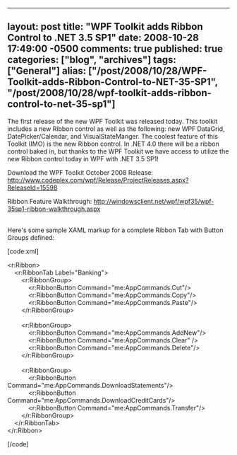   ---
  layout: post
  title: "WPF Toolkit adds Ribbon Control to .NET 3.5 SP1"
  date: 2008-10-28 17:49:00 -0500
  comments: true
  published: true
  categories: ["blog", "archives"]
  tags: ["General"]
  alias: ["/post/2008/10/28/WPF-Toolkit-adds-Ribbon-Control-to-NET-35-SP1", "/post/2008/10/28/wpf-toolkit-adds-ribbon-control-to-net-35-sp1"]
  ---
<!-- more -->
<p>The first release of the new WPF Toolkit was released today. This toolkit includes a new Ribbon control as well as the following: new WPF DataGrid, DatePicker/Calendar, and VisualStateManger. The coolest feature of this Toolkit (IMO) is the new Ribbon control. In .NET 4.0 there will be a ribbon control baked in, but thanks to the WPF Toolkit we have access to utilize the new Ribbon control today in WPF with .NET 3.5 SP1!</p>
<p>Download the WPF Toolkit October 2008 Release: <a href="http://www.codeplex.com/wpf/Release/ProjectReleases.aspx?ReleaseId=15598">http://www.codeplex.com/wpf/Release/ProjectReleases.aspx?ReleaseId=15598</a></p>
<p>Ribbon Feature Walkthrough: <a href="http://windowsclient.net/wpf/wpf35/wpf-35sp1-ribbon-walkthrough.aspx">http://windowsclient.net/wpf/wpf35/wpf-35sp1-ribbon-walkthrough.aspx</a></p>
<p><img src="/image.axd?picture=WPFToolkit_RibbonControl.png" alt="" /><br /><br />Here's some sample XAML markup for a complete Ribbon Tab with Button Groups defined:</p>
<p>[code:xml]</p>
<p>&lt;r:Ribbon&gt;<br />&nbsp;&nbsp;&nbsp; &lt;r:RibbonTab Label="Banking"&gt;<br />&nbsp;&nbsp;&nbsp;&nbsp;&nbsp;&nbsp;&nbsp; &lt;r:RibbonGroup&gt;<br />&nbsp;&nbsp;&nbsp;&nbsp;&nbsp;&nbsp;&nbsp;&nbsp;&nbsp;&nbsp;&nbsp; &lt;r:RibbonButton Command="me:AppCommands.Cut"/&gt;<br />&nbsp;&nbsp;&nbsp;&nbsp;&nbsp;&nbsp;&nbsp;&nbsp;&nbsp;&nbsp;&nbsp; &lt;r:RibbonButton Command="me:AppCommands.Copy"/&gt;<br />&nbsp;&nbsp;&nbsp;&nbsp;&nbsp;&nbsp;&nbsp;&nbsp;&nbsp;&nbsp;&nbsp; &lt;r:RibbonButton Command="me:AppCommands.Paste"/&gt;<br />&nbsp;&nbsp;&nbsp;&nbsp;&nbsp;&nbsp;&nbsp; &lt;/r:RibbonGroup&gt;<br /><br />&nbsp;&nbsp;&nbsp;&nbsp;&nbsp;&nbsp;&nbsp; &lt;r:RibbonGroup&gt;<br />&nbsp;&nbsp;&nbsp;&nbsp;&nbsp;&nbsp;&nbsp;&nbsp;&nbsp;&nbsp;&nbsp; &lt;r:RibbonButton Command="me:AppCommands.AddNew"/&gt;<br />&nbsp;&nbsp;&nbsp;&nbsp;&nbsp;&nbsp;&nbsp;&nbsp;&nbsp;&nbsp;&nbsp; &lt;r:RibbonButton Command="me:AppCommands.Clear" /&gt;<br />&nbsp;&nbsp;&nbsp;&nbsp;&nbsp;&nbsp;&nbsp;&nbsp;&nbsp;&nbsp;&nbsp; &lt;r:RibbonButton Command="me:AppCommands.Delete"/&gt;<br />&nbsp;&nbsp;&nbsp;&nbsp;&nbsp;&nbsp;&nbsp; &lt;/r:RibbonGroup&gt;<br /><br />&nbsp;&nbsp;&nbsp;&nbsp;&nbsp;&nbsp;&nbsp; &lt;r:RibbonGroup&gt;<br />&nbsp;&nbsp;&nbsp;&nbsp;&nbsp;&nbsp;&nbsp;&nbsp;&nbsp;&nbsp;&nbsp; &lt;r:RibbonButton Command="me:AppCommands.DownloadStatements"/&gt;<br />&nbsp;&nbsp;&nbsp;&nbsp;&nbsp;&nbsp;&nbsp;&nbsp;&nbsp;&nbsp;&nbsp; &lt;r:RibbonButton Command="me:AppCommands.DownloadCreditCards"/&gt;<br />&nbsp;&nbsp;&nbsp;&nbsp;&nbsp;&nbsp;&nbsp;&nbsp;&nbsp;&nbsp;&nbsp; &lt;r:RibbonButton Command="me:AppCommands.Transfer"/&gt;<br />&nbsp;&nbsp;&nbsp;&nbsp;&nbsp;&nbsp;&nbsp; &lt;/r:RibbonGroup&gt;<br />&nbsp;&nbsp;&nbsp; &lt;/r:RibbonTab&gt;<br />&lt;/r:Ribbon&gt;</p>
<p>[/code]</p>
